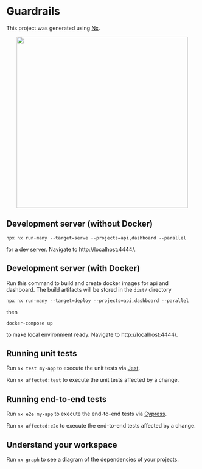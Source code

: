 

# Guardrails

This project was generated using [Nx](https://nx.dev).

<p style="text-align: center;"><img src="https://raw.githubusercontent.com/nrwl/nx/master/images/nx-logo.png" width="450"></p>

## Development server (without Docker)

```
npx nx run-many --target=serve --projects=api,dashboard --parallel
``` 
for a dev server. Navigate to http://localhost:4444/.

## Development server (with Docker)

Run this command to build and create docker images for api and dashboard. The build artifacts will be stored in the `dist/` directory
```
npx nx run-many --target=deploy --projects=api,dashboard --parallel
```
then
```
docker-compose up
```
to make local environment ready. Navigate to http://localhost:4444/.


## Running unit tests

Run `nx test my-app` to execute the unit tests via [Jest](https://jestjs.io).

Run `nx affected:test` to execute the unit tests affected by a change.

## Running end-to-end tests

Run `nx e2e my-app` to execute the end-to-end tests via [Cypress](https://www.cypress.io).

Run `nx affected:e2e` to execute the end-to-end tests affected by a change.

## Understand your workspace

Run `nx graph` to see a diagram of the dependencies of your projects.
